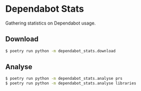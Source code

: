 # Dependabot Stats

Gathering statistics on Dependabot usage.

## Download

```sh
$ poetry run python -m dependabot_stats.download
```

## Analyse

```sh
$ poetry run python -m dependabot_stats.analyse prs
$ poetry run python -m dependabot_stats.analyse libraries
```
